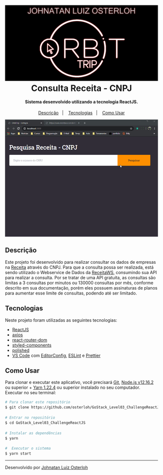 <h1 align="center">
    <img alt="Consulta Sintegra" src="./src/assets/banner.jpg" />
    <br>
    Consulta Receita - CNPJ
</h1>

<h4 align="center">
  Sistema desenvolvido utilizando a tecnologia ReactJS.
</h4>

<p align="center">
  <a href="#descrição">Descrição</a>&nbsp;&nbsp;&nbsp;|&nbsp;&nbsp;&nbsp;
  <a href="#tecnologias">Tecnologias</a>&nbsp;&nbsp;&nbsp;|&nbsp;&nbsp;&nbsp;
  <a href="#Como-Usar">Como Usar</a>
</p>

<p align="center">
  <img alt="Demo Consulta Sintegra" src="./src/assets/demo.gif">
</p>

## Descrição

Este projeto foi desenvolvido para realizar consultar os dados de empresas na [Receita](https://servicos.receita.fazenda.gov.br/Servicos/cnpjreva/Cnpjreva_Solicitacao.asp) através do CNPJ.
Para que a consulta possa ser realizada, está sendo utilizado o Webservice de Dados da [ReceitaWS](https://receitaws.com.br/), consumindo sua API para realizar a consulta. Por se tratar de uma API gratuita, as consultas são limitas a 3 consultas por minutos ou 130000 consultas por mês, conforme descrito em sua documentação, porém eles possuem assinaturas de planos para aumentar esse limite de consultas, podendo até ser limitado.

## Tecnologias

Neste projeto foram utilizadas as seguintes tecnologias:

- [ReactJS](https://reactjs.org/)
- [axios](https://github.com/axios/axios)
- [react-router-dom](https://reacttraining.com/react-router/web/guides/quick-start)
- [styled-components](https://www.styled-components.com/)
- [polished](https://polished.js.org/)
- [VS Code][vc] com [EditorConfig][vceditconfig], [ESLint][vceslint] e [Prettier][vcprettier]

## Como Usar

Para clonar e executar este aplicativo, você precisará [Git](https://git-scm.com), [Node.js v12.16.2][nodejs] ou superior + [Yarn 1.22.4][yarn] ou superior instalado no seu computador. Executar no seu terminal:

```bash
# Para clonar este repositório
$ git clone https://github.com/osterloh/GoStack_Level03_ChallengeReactJS.git

# Entrar no repositório
$ cd GoStack_Level03_ChallengeReactJS

# Instalar as dependências
$ yarn

#  Executar o sistema
$ yarn start
```

---

Desenvolvido por [Johnatan Luiz Osterloh](https://www.linkedin.com/in/johnatanosterloh/)

[nodejs]: https://nodejs.org/
[yarn]: https://yarnpkg.com/
[vc]: https://code.visualstudio.com/
[vceditconfig]: https://marketplace.visualstudio.com/items?itemName=EditorConfig.EditorConfig
[vceslint]: https://marketplace.visualstudio.com/items?itemName=dbaeumer.vscode-eslint
[vcprettier]: https://prettier.io/
